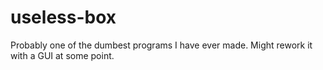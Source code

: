 # useless-box
 Probably one of the dumbest programs I have ever made. Might rework it with a GUI at some point.

